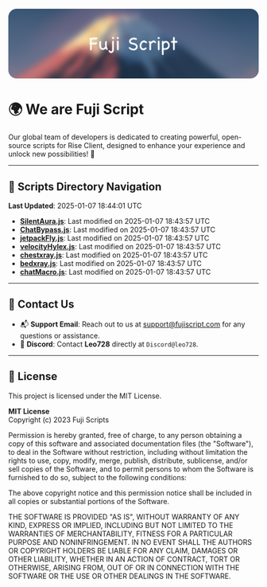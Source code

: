 ![Banner](.github/b.webp)

# 🌍 **We are Fuji Script**

Our global team of developers is dedicated to creating powerful, open-source scripts for Rise Client, designed to enhance your experience and unlock new possibilities! 🌟

---
<!-- SCRIPTS_NAVIGATION_START -->
## 📂 **Scripts Directory Navigation**

**Last Updated**: 2025-01-07 18:44:01 UTC

- **[SilentAura.js](scripts/SilentAura.js)**: Last modified on 2025-01-07 18:43:57 UTC
- **[ChatBypass.js](scripts/ChatBypass.js)**: Last modified on 2025-01-07 18:43:57 UTC
- **[jetpackFly.js](scripts/jetpackFly.js)**: Last modified on 2025-01-07 18:43:57 UTC
- **[velocityHylex.js](scripts/velocityHylex.js)**: Last modified on 2025-01-07 18:43:57 UTC
- **[chestxray.js](scripts/chestxray.js)**: Last modified on 2025-01-07 18:43:57 UTC
- **[bedxray.js](scripts/bedxray.js)**: Last modified on 2025-01-07 18:43:57 UTC
- **[chatMacro.js](scripts/chatMacro.js)**: Last modified on 2025-01-07 18:43:57 UTC

<!-- SCRIPTS_NAVIGATION_END -->

---

## 💬 **Contact Us**  
- 📬 **Support Email**: Reach out to us at [support@fujiscript.com](mailto:support@fujiscript.com) for any questions or assistance.  
- 💬 **Discord**: Contact **Leo728** directly at `Discord@leo728`.

---

## 📜 **License**

This project is licensed under the MIT License.  

**MIT License**  
Copyright (c) 2023 Fuji Scripts  

Permission is hereby granted, free of charge, to any person obtaining a copy of this software and associated documentation files (the "Software"), to deal in the Software without restriction, including without limitation the rights to use, copy, modify, merge, publish, distribute, sublicense, and/or sell copies of the Software, and to permit persons to whom the Software is furnished to do so, subject to the following conditions:  

The above copyright notice and this permission notice shall be included in all copies or substantial portions of the Software.  

THE SOFTWARE IS PROVIDED "AS IS", WITHOUT WARRANTY OF ANY KIND, EXPRESS OR IMPLIED, INCLUDING BUT NOT LIMITED TO THE WARRANTIES OF MERCHANTABILITY, FITNESS FOR A PARTICULAR PURPOSE AND NONINFRINGEMENT. IN NO EVENT SHALL THE AUTHORS OR COPYRIGHT HOLDERS BE LIABLE FOR ANY CLAIM, DAMAGES OR OTHER LIABILITY, WHETHER IN AN ACTION OF CONTRACT, TORT OR OTHERWISE, ARISING FROM, OUT OF OR IN CONNECTION WITH THE SOFTWARE OR THE USE OR OTHER DEALINGS IN THE SOFTWARE.  
